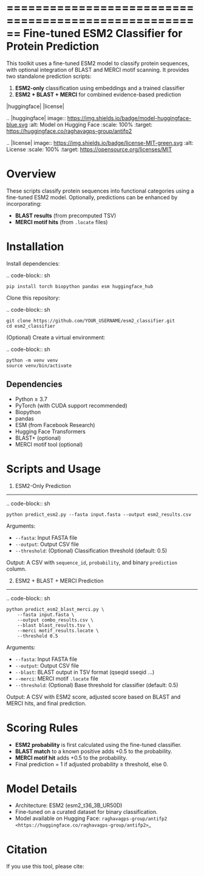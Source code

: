 ======================================================
Fine-tuned ESM2 Classifier for Protein Prediction
======================================================

This toolkit uses a fine-tuned ESM2 model to classify protein sequences, with optional integration of BLAST and MERCI motif scanning. It provides two standalone prediction scripts:

1. **ESM2-only** classification using embeddings and a trained classifier
2. **ESM2 + BLAST + MERCI** for combined evidence-based prediction

|huggingface| |license|

.. |huggingface| image:: https://img.shields.io/badge/model-huggingface-blue.svg
    :alt: Model on Hugging Face
    :scale: 100%
    :target: https://huggingface.co/raghavagps-group/antifp2

.. |license| image:: https://img.shields.io/badge/license-MIT-green.svg
    :alt: License
    :scale: 100%
    :target: https://opensource.org/licenses/MIT

Overview
========

These scripts classify protein sequences into functional categories using a fine-tuned ESM2 model. Optionally, predictions can be enhanced by incorporating:

- **BLAST results** (from precomputed TSV)
- **MERCI motif hits** (from `.locate` files)

Installation
============

Install dependencies:

.. code-block:: sh

    pip install torch biopython pandas esm huggingface_hub

Clone this repository:

.. code-block:: sh

    git clone https://github.com/YOUR_USERNAME/esm2_classifier.git
    cd esm2_classifier

(Optional) Create a virtual environment:

.. code-block:: sh

    python -m venv venv
    source venv/bin/activate

Dependencies
------------

- Python ≥ 3.7
- PyTorch (with CUDA support recommended)
- Biopython
- pandas
- ESM (from Facebook Research)
- Hugging Face Transformers
- BLAST+ (optional)
- MERCI motif tool (optional)

Scripts and Usage
=================

1. ESM2-Only Prediction
-----------------------

.. code-block:: sh

    python predict_esm2.py --fasta input.fasta --output esm2_results.csv

Arguments:

- ``--fasta``: Input FASTA file
- ``--output``: Output CSV file
- ``--threshold``: (Optional) Classification threshold (default: 0.5)

Output: A CSV with ``sequence_id``, ``probability``, and binary ``prediction`` column.

2. ESM2 + BLAST + MERCI Prediction
----------------------------------

.. code-block:: sh

    python predict_esm2_blast_merci.py \
        --fasta input.fasta \
        --output combo_results.csv \
        --blast blast_results.tsv \
        --merci motif_results.locate \
        --threshold 0.5

Arguments:

- ``--fasta``: Input FASTA file
- ``--output``: Output CSV file
- ``--blast``: BLAST output in TSV format (qseqid sseqid ...)
- ``--merci``: MERCI motif `.locate` file
- ``--threshold``: (Optional) Base threshold for classifier (default: 0.5)

Output: A CSV with ESM2 score, adjusted score based on BLAST and MERCI hits, and final prediction.

Scoring Rules
=============

- **ESM2 probability** is first calculated using the fine-tuned classifier.
- **BLAST match** to a known positive adds +0.5 to the probability.
- **MERCI motif hit** adds +0.5 to the probability.
- Final prediction = 1 if adjusted probability ≥ threshold, else 0.

Model Details
=============

- Architecture: ESM2 (esm2_t36_3B_UR50D)
- Fine-tuned on a curated dataset for binary classification.
- Model available on Hugging Face:
  `raghavagps-group/antifp2 <https://huggingface.co/raghavagps-group/antifp2>`_

Citation
========

If you use this tool, please cite:

